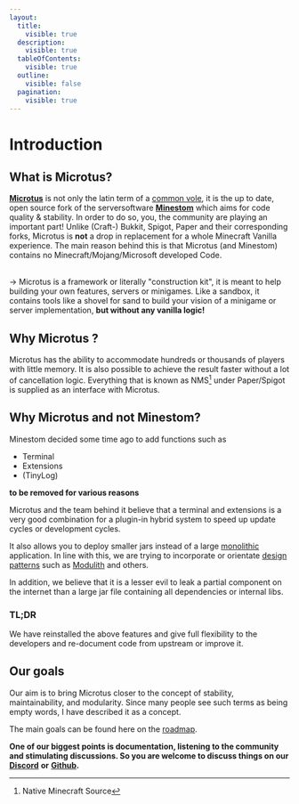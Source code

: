 ```yaml
---
layout:
  title:
    visible: true
  description:
    visible: true
  tableOfContents:
    visible: true
  outline:
    visible: false
  pagination:
    visible: true
---
```


# Introduction

## What is Microtus?

[**Microtus**](https://github.com/OneLiteFeatherNET/Microtus) is not only the latin term of a [common vole](https://en.wikipedia.org/wiki/Microtus), it is the up to date, open source fork of the serversoftware [**Minestom**](https://minestom.net/) which aims for code quality & stability. In order to do so, you, the community are playing an important part! Unlike (Craft-) Bukkit, Spigot, Paper and their corresponding forks, Microtus is **not** a drop in replacement for a whole Minecraft Vanilla experience. The main reason behind this is that Microtus (and Minestom) contains no Minecraft/Mojang/Microsoft developed Code.

\
\-> Microtus is a framework or literally "construction kit", it is meant to help building your own features, servers or minigames. Like a sandbox, it contains tools like a shovel for sand to build your vision of a minigame or server implementation, **but without any vanilla logic!**

## Why Microtus ?&#x20;

Microtus has the ability to accommodate hundreds or thousands of players with little memory. It is also possible to achieve the result faster without a lot of cancellation logic. Everything that is known as NMS[^1] under Paper/Spigot is supplied as an interface with Microtus.

## Why Microtus and not Minestom?

Minestom decided some time ago to add functions such as

* Terminal
* Extensions
* (TinyLog)

**to be removed for various reasons**

Microtus and the team behind it believe that a terminal and extensions is a very good combination for a plugin-in hybrid system to speed up update cycles or development cycles.

It also allows you to deploy smaller jars instead of a large [monolithic](https://en.wikipedia.org/wiki/Monolithic\_application) application. In line with this, we are trying to incorporate or orientate [design patterns](https://refactoring.guru/design-patterns) such as [Modulith](https://dzone.com/articles/architecture-style-modulith-vs-microservices) and others.

In addition, we believe that it is a lesser evil to leak a partial component on the internet than a large jar file containing all dependencies or internal libs.

### TL;DR

We have reinstalled the above features and give full flexibility to the developers and re-document code from upstream or improve it.

## Our goals

Our aim is to bring Microtus closer to the concept of stability, maintainability, and modularity. Since many people see such terms as being empty words, I have described it as a concept.

The main goals can be found here on the [roadmap](https://github.com/orgs/OneLiteFeatherNET/projects/5).

**One of our biggest points is documentation, listening to the community and stimulating discussions. So you are welcome to discuss things on our** [**Discord**](https://discord.onelitefeather.net) **or** [**Github**](https://github.com/OneLiteFeatherNET/Microtus/discussions)**.**

[^1]: Native Minecraft Source
